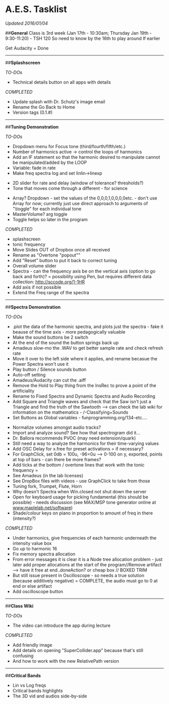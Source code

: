 # A.E.S. Tasklist
_Updated 2016/01/04_

##**General**
Class is 3rd week (Jan 17th - 10:30am; Thursday Jan 19th - 9:30-11:20) - TSH 120
So need to know by the 16th to play around
If earlier 

Get Audacity = Done


* * *
##**Splashscreen**

_TO-DOs_

* Technical details button on all apps with details


_COMPLETED_

* Update splash with Dr. Schutz's image email
* Rename the Go Back to Home
* Version tags (0.1.#)

* * *

##**Tuning Demonstration**

_TO-DOs_

* Dropdown menu for Focus tone (third/fourth/fifth/etc.)
* Number of harmonics active -> control the loops of harmonics
* Add an IF statement so that the harmonic desired to manipulate cannot be manipulated/added by the LOOP
* Variable: fade in rate
* Make freq spectra log and set linlin->linexp

</p>

* 2D slider for rate and delay (window of tolerance? thresholds?)
* Tone that moves come through a different - for science

</p>

* Array? Dropdown - set the values of the 0,0,0,1,0,0,0,0etc. - don't use Array for now; currently just use direct approach to arguments of "\toggle" for each individual tone
* MasterVolume? arg toggle
* Toggle helps so later in the program 


_COMPLETED_

* splashscreen
* tonic frequency
* Move Slides OUT of Dropbox once all received
* Rename as "Overtone "popout""
* Add "Reset" button to put it back to correct tuning
* Overall volume slider
* Spectra - can the frequency axis be on the vertical axis (option to go back and forth)? = possibility using Pen, but requires different data collection: http://sccode.org/1-1HR
* Add axis if not possible
* Extend the Freq range of the spectra


* * *

##**Spectra Demonstration**

_TO-DOs_

* .plot the data of the harmonic spectra, and plots just the spectra - fake it beause of the time axis - more pedagogically valuable 
* Make the sound buttons be 2 switch
* At the end of the sound the button springs back up
* Amadeus slow-mo the .WAV to get better sample rate and check refresh rate
* Move it over to the left side where it applies, and rename becasue the Power Spectra won't use it
* Play button / Silence sounds button
* Auto-off setting
* Amadeus/Audacity can cut the .aiff
* Remove the Hold to Play thing from the InsRec to prove a point of the artificiality
* Rename to Fixed Spectra and Dynamic Spectra and Audio Recording
* Add Square and Triangle waves and check that the Saw isn't just a Triangle and find the truth of the Sawtooth --> can check the lab wiki for information on the mathematics - /-Classifying+Sounds
* Set Buttons as Global variables - funprogramming.org/134-etc....

</p>

* Normalize volumes amongst audio tracks?
* Import and analyze sound? See how that spectrogram did it...
* Dr. Ballora recommends PVOC (may need extension/quark)
* Still need a way to analyze the harmonics for their time-varying values
* Add OSC Delay for x.free for preset activations = if necessary?
* For GraphClick, set 0db = 100u, -96=0u --> 0-100 on y, exported, points at top of bars - can there be more frames?
* Add ticks at the bottom / overtone lines that work with the tonic frequency =
* See Amadeus (in the lab licenses)
* See DropBox files with videos - use GraphClick to take from those
* Tuning fork, Trumpet, Flute, Horn
* Why doesn't Spectra when Win.closed not shut down the server
* Open for keyboard usage for picking fundamental (this should be possible) - needs discussion (see MAX/MSP tone generator online at www.maplelab.net/software)
* Shade/colour keys on piano in proportion to amount of freq in there (intensity?)



_COMPLETED_

* Under harmonics, give frequencies of each harmonic underneath the intensity value box
* Go up to harmonic 16
* Fix memory spectra allocation
* From error messages it is clear it is a Node tree allocation problem - just later add proper allocations at the start of the program//Remove artifact --> have it free at end..doneAction? or cheap box // BOXED TRIM
* But still issue present in Oscilloscope - so needs a true solution (because additively negative) = COMPLETE, the audio must go to 0 at end or else artifact
* Add oscilloscope button

* * *

##**Class Wiki**

_TO-DOs_

* The video can introduce the app during lecture

_COMPLETED_

* Add friendly image
* Add details on opening "SuperCollider.app" because that's still confusing
* And how to work with the new RelativePath version


* * *

##**Critical Bands**

* Lin vs Log freqs
* Critical bands highlights
* The 3D vid and audios side-by-side


